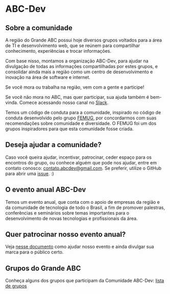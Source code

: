 # ABC-Dev

## Sobre a comunidade 

A região do Grande ABC possui hoje diversos grupos voltados para a área de TI e desenvolvimento web, que se reúnem para compartilhar conhecimento, experiências e trocar informações.

Com base nisso, montamos a organização ABC-Dev, para ajudar na divulgação de todas as informações compartilhadas por estes grupos, e consolidar ainda mais a região como um centro de desenvolvimento e inovação na área de software e internet.

Se você mora ou trabalha na região, vem com a gente e participe!

Se você não mora no ABC, mas quer participar, sua ajuda também é bem-vinda. Comece acessando nosso canal no [Slack](https://github.com/abc-dev/slack).

Temos um código de conduta para a comunidade, inspirado no código de conduta desenvolvido pelo grupo [FEMUG](https://github.com/femug/femug/blob/master/CODIGO-DE-CONDUTA.md), por concordarmos com suas recomendações sobre comunidade e diversidade. O FEMUG foi um dos grupos inspiradores para que esta comunidade fosse criada.

## Deseja ajudar a comunidade?

Caso você queira ajudar, incentivar, patrocinar, ceder espaço para os encontros do grupo, ou conhece alguém que pode nos ajudar, entre em contato conosco: contato.abcdev@gmail.com. Se preferir, utilize o GitHub para abrir uma [issue](https://github.com/abc-dev/sobre-nos/issues/new). :)

## O evento anual ABC-Dev

Temos um evento anual, que conta com o apoio de empresas da região e da comunidade de tecnologia de todo o Brasil, a fim de promover palestras, conferências e seminários sobre temas importantes para o desenvolvimento de novas tecnologias e profissionais da área.

## Quer patrocinar nosso evento anual?

Veja [nesse documento](https://github.com/abc-dev/sobre-nos/blob/master/PATROCINE_APOIE_O_EVENTO.md) como ajudar nosso evento e ainda divulgar sua marca para o público certo.

## Grupos do Grande ABC

Conheça alguns dos grupos que participam da Comunidade ABC-Dev: [lista de grupos](https://github.com/abc-dev/grupos)
